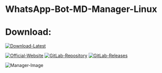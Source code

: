 # WhatsApp-Bot-MD-Manager-Linux

# Download:

[![Download-Latest](https://img.shields.io/badge/Download-Latest-blue)](https://gitlab.com/-/project/65394860/uploads/6562b35dcbe3cb270854fe2840fa7527/WhatsApp-Bot-MD-Manager-Linux-1.0.0.zip)

[![Official-Website](https://img.shields.io/badge/Official-Website-blue?logo=google-chrome&logoColor=white)](https://sample-text.webador.de)
[![GitLab-Repository](https://img.shields.io/badge/GitLab-Repository-orange?logo=gitlab)](https://gitlab.com/user-the-abuser-projects/whatsapp-bot-md-manager-linux)
[![GitLab-Releases](https://img.shields.io/badge/GitLab-Releases-orange?logo=gitlab)](https://gitlab.com/user-the-abuser-projects/whatsapp-bot-md-manager-linux/-/releases)

![Manager-Image](https://gitlab.com/user-the-abuser-projects/whatsapp-bot-md-manager-linux/-/raw/main/WhatsApp-Bot-MD%20Manager%20Linux.png)
